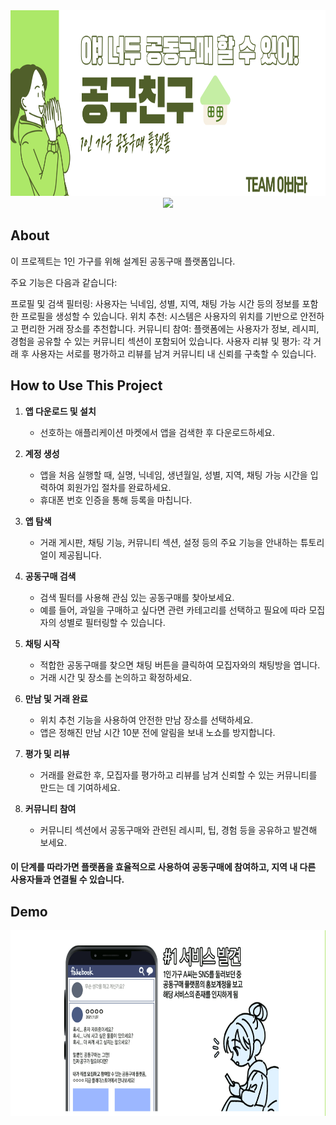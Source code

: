 <!-- Intro-->

<!--
* Thanks for reviewing my Project-README-Template! 
* Access the blank-template here (https://github.com/YousefIbrahimismail/Project-README-Template/blob/main/Templates/_blank-README.md) 
* 
* Read the comments for an easy step by step guide.or read this Make_it_Yours guide here: () // add Personalization_md_file
* Enjoy!
-->


<!-- Shields Section--><!-- Optional -->

<!-- 
* Insert project shields and badges through this link https://shields.io/
* 
*
-->



<!-- Logo Section  --><!-- Required -->

<!--
* Insert an image URL in the <img> "src" attribute bellow. (line )
* 
* Insert your github profile URL in the <a> "href" attribute bellow (line )
-->
<div align="center">
    <a href="https://github.com/YousefIbrahimismail" target="_blank">
        <img src="/images/main_pos.png" 
        alt="Logo" width="644" height="297">
    </a>
</div>



<!-- Project title 
* use a dynamic typing-SvG here https://readme-typing-svg.demolab.com/demo/
*
*  Instead you can type your project name after a # header
-->

<div align="center">
<img src="https://readme-typing-svg.demolab.com?font=Nanum+Pen+Script&weight=150&size=30&duration=2000&pause=10&center=true&repeat=false&width=435&lines=%EC%95%BC!+%EB%84%88%EB%8F%84+%EA%B3%B5%EB%8F%99%EA%B5%AC%EB%A7%A4+%ED%95%A0+%EC%88%98+%EC%9E%88%EC%96%B4!;%EA%B3%B5%EA%B5%AC%EC%B9%9C%EA%B5%AC">
</div>


## About<!-- Required -->
<!-- 
* information about the project 
* 
* keep it short and sweet
-->


이 프로젝트는 1인 가구를 위해 설계된 공동구매 플랫폼입니다. 

주요 기능은 다음과 같습니다:

프로필 및 검색 필터링: 사용자는 닉네임, 성별, 지역, 채팅 가능 시간 등의 정보를 포함한 프로필을 생성할 수 있습니다. 
위치 추천: 시스템은 사용자의 위치를 기반으로 안전하고 편리한 거래 장소를 추천합니다.
커뮤니티 참여: 플랫폼에는 사용자가 정보, 레시피, 경험을 공유할 수 있는 커뮤니티 섹션이 포함되어 있습니다.
사용자 리뷰 및 평가: 각 거래 후 사용자는 서로를 평가하고 리뷰를 남겨 커뮤니티 내 신뢰를 구축할 수 있습니다.




## How to Use This Project

1. **앱 다운로드 및 설치**
   - 선호하는 애플리케이션 마켓에서 앱을 검색한 후 다운로드하세요.

2. **계정 생성**
   - 앱을 처음 실행할 때, 실명, 닉네임, 생년월일, 성별, 지역, 채팅 가능 시간을 입력하여 회원가입 절차를 완료하세요. 
   - 휴대폰 번호 인증을 통해 등록을 마칩니다.

3. **앱 탐색**
   - 거래 게시판, 채팅 기능, 커뮤니티 섹션, 설정 등의 주요 기능을 안내하는 튜토리얼이 제공됩니다.

4. **공동구매 검색**
   - 검색 필터를 사용해 관심 있는 공동구매를 찾아보세요.
   - 예를 들어, 과일을 구매하고 싶다면 관련 카테고리를 선택하고 필요에 따라 모집자의 성별로 필터링할 수 있습니다.

5. **채팅 시작**
   - 적합한 공동구매를 찾으면 채팅 버튼을 클릭하여 모집자와의 채팅방을 엽니다.
   - 거래 시간 및 장소를 논의하고 확정하세요.

6. **만남 및 거래 완료**
   - 위치 추천 기능을 사용하여 안전한 만남 장소를 선택하세요.
   - 앱은 정해진 만남 시간 10분 전에 알림을 보내 노쇼를 방지합니다.

7. **평가 및 리뷰**
   - 거래를 완료한 후, 모집자를 평가하고 리뷰를 남겨 신뢰할 수 있는 커뮤니티를 만드는 데 기여하세요.

8. **커뮤니티 참여**
   - 커뮤니티 섹션에서 공동구매와 관련된 레시피, 팁, 경험 등을 공유하고 발견해 보세요.

#### 이 단계를 따라가면 플랫폼을 효율적으로 사용하여 공동구매에 참여하고, 지역 내 다른 사용자들과 연결될 수 있습니다.

## Demo<!-- Required -->
<!-- 
* You can add a demo here GH supports images/ GIFs/videos 
* 
* It's recommended to use GIFs as they are more dynamic
-->


<div align="center">
    <a href="https://github.com/YousefIbrahimismail" target="_blank">
        <img src="/images/1.gif" 
        alt="Logo" width="644" height="297">
    </a>
</div>


